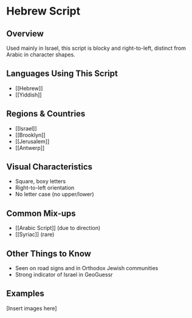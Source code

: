 # **Hebrew Script**

## **Overview**
Used mainly in Israel, this script is blocky and right-to-left, distinct from Arabic in character shapes.

## **Languages Using This Script**
- [[Hebrew]]
- [[Yiddish]]

## **Regions & Countries**
- [[Israel]]
- [[Brooklyn]]
- [[Jerusalem]]
- [[Antwerp]]

## **Visual Characteristics**
- Square, boxy letters
- Right-to-left orientation
- No letter case (no upper/lower)

## **Common Mix-ups**
- [[Arabic Script]] (due to direction)
- [[Syriac]] (rare)

## **Other Things to Know**
- Seen on road signs and in Orthodox Jewish communities
- Strong indicator of Israel in GeoGuessr

## **Examples**
[Insert images here]
